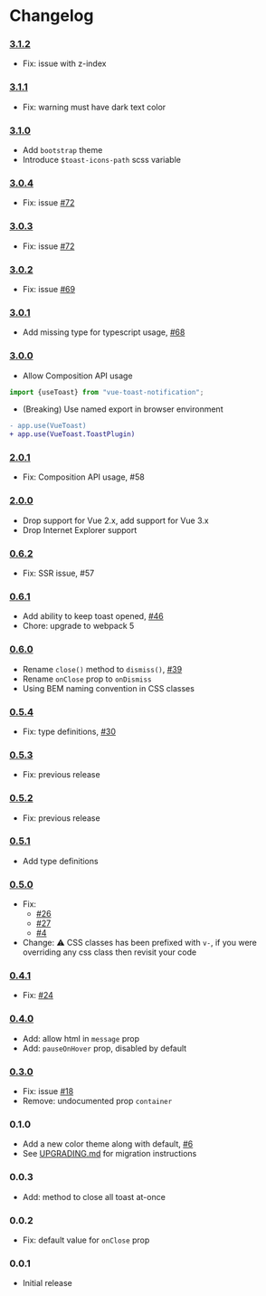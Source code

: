 # Changelog

### [3.1.2](https://github.com/ankurk91/vue-toast-notification/compare/3.1.1...3.1.2)

* Fix: issue with z-index

### [3.1.1](https://github.com/ankurk91/vue-toast-notification/compare/3.1.0...3.1.1)

* Fix: warning must have dark text color

### [3.1.0](https://github.com/ankurk91/vue-toast-notification/compare/3.0.4...3.1.0)

* Add `bootstrap` theme
* Introduce `$toast-icons-path` scss variable

### [3.0.4](https://github.com/ankurk91/vue-toast-notification/compare/3.0.3...3.0.4)

* Fix: issue [#72](https://github.com/ankurk91/vue-toast-notification/issues/72)

### [3.0.3](https://github.com/ankurk91/vue-toast-notification/compare/3.0.2...3.0.3)

* Fix: issue [#72](https://github.com/ankurk91/vue-toast-notification/issues/72)

### [3.0.2](https://github.com/ankurk91/vue-toast-notification/compare/3.0.1...3.0.2)

* Fix: issue [#69](https://github.com/ankurk91/vue-toast-notification/issues/69)

### [3.0.1](https://github.com/ankurk91/vue-toast-notification/compare/3.0.0...3.0.1)

* Add missing type for typescript usage, [#68](https://github.com/ankurk91/vue-toast-notification/pull/68)

### [3.0.0](https://github.com/ankurk91/vue-toast-notification/compare/2.0.1...3.0.0)

* Allow Composition API usage

```js
import {useToast} from "vue-toast-notification";
```

* (Breaking) Use named export in browser environment

```diff
- app.use(VueToast)
+ app.use(VueToast.ToastPlugin)
```

### [2.0.1](https://github.com/ankurk91/vue-toast-notification/compare/2.0.0...2.0.1)

* Fix: Composition API usage, #58

### [2.0.0](https://github.com/ankurk91/vue-toast-notification/compare/1.0.0...2.0.0)

* Drop support for Vue 2.x, add support for Vue 3.x
* Drop Internet Explorer support

### [0.6.2](https://github.com/ankurk91/vue-toast-notification/compare/0.6.1...0.6.2)

* Fix: SSR issue, #57

### [0.6.1](https://github.com/ankurk91/vue-toast-notification/compare/0.6.0...0.6.1)

* Add ability to keep toast opened, [#46](https://github.com/ankurk91/vue-toast-notification/pull/46)
* Chore: upgrade to webpack 5

### [0.6.0](https://github.com/ankurk91/vue-toast-notification/compare/0.5.4...0.6.0)

* Rename `close()` method to `dismiss()`, [#39](https://github.com/ankurk91/vue-toast-notification/pull/39)
* Rename `onClose` prop to `onDismiss`
* Using BEM naming convention in CSS classes

### [0.5.4](https://github.com/ankurk91/vue-toast-notification/compare/0.5.3...0.5.4)

* Fix: type definitions, [#30](https://github.com/ankurk91/vue-toast-notification/issues/30)

### [0.5.3](https://github.com/ankurk91/vue-toast-notification/compare/0.5.2...0.5.3)

* Fix: previous release

### [0.5.2](https://github.com/ankurk91/vue-toast-notification/compare/0.5.1...0.5.2)

* Fix: previous release

### [0.5.1](https://github.com/ankurk91/vue-toast-notification/compare/0.5.0...0.5.1)

* Add type definitions

### [0.5.0](https://github.com/ankurk91/vue-toast-notification/compare/0.4.1...0.5.0)

* Fix:
    - [#26](https://github.com/ankurk91/vue-toast-notification/issues/26)
    - [#27](https://github.com/ankurk91/vue-toast-notification/issues/27)
    - [#4](https://github.com/ankurk91/vue-toast-notification/issues/4)
* Change: :warning: CSS classes has been prefixed with `v-`, if you were overriding any css class then revisit your code

### [0.4.1](https://github.com/ankurk91/vue-toast-notification/compare/0.4.0...0.4.1)

* Fix: [#24](https://github.com/ankurk91/vue-toast-notification/issues/24)

### [0.4.0](https://github.com/ankurk91/vue-toast-notification/compare/0.3.0...0.4.0)

* Add: allow html in `message` prop
* Add: `pauseOnHover` prop, disabled by default

### [0.3.0](https://github.com/ankurk91/vue-toast-notification/compare/0.2.0...0.3.0)

* Fix: issue [#18](https://github.com/ankurk91/vue-toast-notification/issues/18)
* Remove: undocumented prop `container`

### 0.1.0

* Add a new color theme along with default, [#6](https://github.com/ankurk91/vue-toast-notification/pull/6)
* See [UPGRADING.md](UPGRADING.md) for migration instructions

### 0.0.3

* Add: method to close all toast at-once

### 0.0.2

* Fix: default value for `onClose` prop

### 0.0.1

* Initial release
